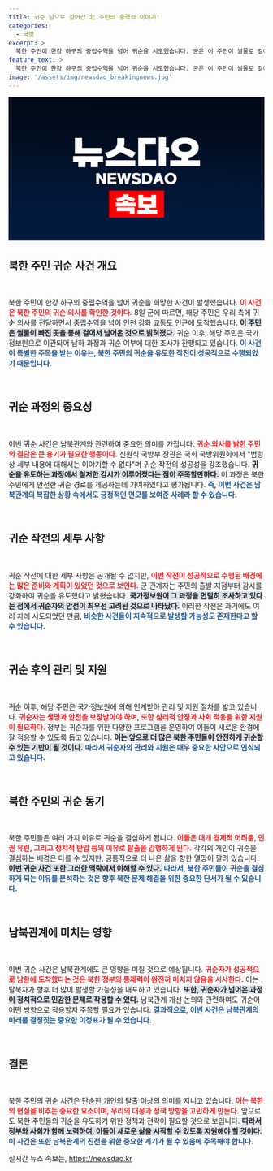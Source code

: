 ```yaml
---
title: 귀순 남으로 걸어간 北 주민의 충격적 이야기!
categories:
  - 국방
excerpt: >
  북한 주민이 한강 하구의 중립수역을 넘어 귀순을 시도했습니다. 군은 이 주민이 썰물로 걸어서 넘어온 사실을 확인하며, 성공적인 작전이라는 평가를 내렸습니다. 귀순의 배경과 과정에 대해 관심이 집중됩니다.
feature_text: >
  북한 주민이 한강 하구의 중립수역을 넘어 귀순을 시도했습니다. 군은 이 주민이 썰물로 걸어서 넘어온 사실을 확인하며, 성공적인 작전이라는 평가를 내렸습니다. 귀순의 배경과 과정에 대해 관심이 집중됩니다.
image: '/assets/img/newsdao_breakingnews.jpg'
---
```


<p><img src="/assets/img/newsdao_breakingnews.jpg" alt="flaretime 속보" /></p>

<h2 data-ke-size="size26">북한 주민 귀순 사건 개요</h2>

<p data-ke-size="size16">&nbsp;</p>

<p>북한 주민이 한강 하구의 중립수역을 넘어 귀순을 희망한 사건이 발생했습니다. <b><span style="color: #ee2323;">이 사건은 북한 주민의 귀순 의사를 확인한 것이다.</span></b> 8일 군에 따르면, 해당 주민은 우리 측에 귀순 의사를 전달하면서 중립수역을 넘어 인천 강화 교동도 인근에 도착했습니다. <b><span style="background-color: #21538527;">이 주민은 썰물이 빠진 곳을 통해 걸어서 넘어온 것으로 밝혀졌다.</span></b> 귀순 이후, 해당 주민은 국가정보원으로 이관되어 남하 과정과 귀순 여부에 대한 조사가 진행되고 있습니다. <b><span style="color: #1a5490;">이 사건이 특별한 주목을 받는 이유는, 북한 주민의 귀순을 유도한 작전이 성공적으로 수행되었기 때문입니다.</span></b></p>

<p data-ke-size="size16">&nbsp;</p>

<h2 data-ke-size="size26">귀순 과정의 중요성</h2>

<p data-ke-size="size16">&nbsp;</p>

<p>이번 귀순 사건은 남북관계와 관련하여 중요한 의미를 가집니다. <b><span style="color: #ee2323;">귀순 의사를 밝힌 주민의 결단은 큰 용기가 필요한 행동이다.</span></b> 신원식 국방부 장관은 국회 국방위원회에서 "법령상 세부 내용에 대해서는 이야기할 수 없다"며 귀순 작전의 성공성을 강조했습니다. <b><span style="background-color: #21538527;">귀순을 유도하는 과정에서 철저한 감시가 이루어졌다는 점이 주목할만하다.</span></b> 이 과정은 북한 주민에게 안전한 귀순 경로를 제공하는데 기여하였다고 평가됩니다. <b><span style="color: #1a5490;">즉, 이번 사건은 남북관계의 복잡한 상황 속에서도 긍정적인 면모를 보여준 사례라 할 수 있습니다.</span></b></p>

<p data-ke-size="size16">&nbsp;</p>

<h2 data-ke-size="size26">귀순 작전의 세부 사항</h2>

<p data-ke-size="size16">&nbsp;</p>

<p>귀순 작전에 대한 세부 사항은 공개될 수 없지만, <b><span style="color: #ee2323;">이번 작전이 성공적으로 수행된 배경에는 많은 준비와 계획이 있었던 것으로 보인다.</span></b> 군 관계자는 주민의 출발 지점부터 감시를 강화하여 귀순을 유도했다고 밝혔습니다. <b><span style="background-color: #21538527;">국가정보원이 그 과정을 면밀히 조사하고 있다는 점에서 귀순자의 안전이 최우선 고려된 것으로 나타났다.</span></b> 이러한 작전은 과거에도 여러 차례 시도되었던 만큼, <b><span style="color: #1a5490;">비슷한 사건들이 지속적으로 발생할 가능성도 존재한다고 할 수 있습니다.</span></b></p>

<p data-ke-size="size16">&nbsp;</p>

<h2 data-ke-size="size26">귀순 후의 관리 및 지원</h2>

<p data-ke-size="size16">&nbsp;</p>

<p>귀순 이후, 해당 주민은 국가정보원에 의해 인계받아 관리 및 지원 절차를 밟고 있습니다. <b><span style="color: #ee2323;">귀순자는 생명과 안전을 보장받아야 하며, 또한 심리적 안정과 사회 적응을 위한 지원이 필요하다.</span></b> 정부는 귀순자를 위한 다양한 프로그램을 운영하여 이들이 새로운 환경에 잘 적응할 수 있도록 돕고 있습니다. <b><span style="background-color: #21538527;">이는 앞으로 더 많은 북한 주민들이 안전하게 귀순할 수 있는 기반이 될 것이다.</span></b> <b><span style="color: #1a5490;">따라서 귀순자의 관리와 지원은 매우 중요한 사안으로 인식되고 있습니다.</span></b></p>

<p data-ke-size="size16">&nbsp;</p>

<h2 data-ke-size="size26">북한 주민의 귀순 동기</h2>

<p data-ke-size="size16">&nbsp;</p>

<p>북한 주민들은 여러 가지 이유로 귀순을 결심하게 됩니다. <b><span style="color: #ee2323;">이들은 대개 경제적 어려움, 인권 유린, 그리고 정치적 탄압 등의 이유로 탈출을 감행하게 된다.</span></b> 각각의 개인이 귀순을 결심하는 배경은 다를 수 있지만, 공통적으로 더 나은 삶을 향한 열망이 깔려 있습니다. <b><span style="background-color: #21538527;">이번 귀순 사건 또한 그러한 맥락에서 이해할 수 있다.</span></b> <b><span style="color: #1a5490;">따라서, 북한 주민들이 귀순을 결심하게 되는 이유를 분석하는 것은 향후 북한 문제 해결을 위한 중요한 단서가 될 수 있습니다.</span></b></p>

<p data-ke-size="size16">&nbsp;</p>

<h2 data-ke-size="size26">남북관계에 미치는 영향</h2>

<p data-ke-size="size16">&nbsp;</p>

<p>이번 귀순 사건은 남북관계에도 큰 영향을 미칠 것으로 예상됩니다. <b><span style="color: #ee2323;">귀순자가 성공적으로 남한에 도착했다는 것은 북한 정부의 통제력이 완전히 미치지 않음을 시사한다.</span></b> 이는 탈북자가 향후 더 많이 발생할 가능성을 내포하고 있습니다. <b><span style="background-color: #21538527;">또한, 귀순자가 넘어온 과정이 정치적으로 민감한 문제로 작용할 수 있다.</span></b> 남북관계 개선 논의와 관련하여도 귀순이 어떤 방향으로 작용할지 주목할 필요가 있습니다. <b><span style="color: #1a5490;">결과적으로, 이번 사건은 남북관계의 미래를 결정짓는 중요한 이정표가 될 수 있습니다.</span></b></p>

<p data-ke-size="size16">&nbsp;</p>

<h2 data-ke-size="size26">결론</h2>

<p data-ke-size="size16">&nbsp;</p>

<p>북한 주민의 귀순 사건은 단순한 개인의 탈출 이상의 의미를 지니고 있습니다. <b><span style="color: #ee2323;">이는 북한의 현실을 비추는 중요한 요소이며, 우리의 대응과 정책 방향을 고민하게 만든다.</span></b> 앞으로도 북한 주민들의 귀순을 유도하기 위한 정책과 전략이 필요할 것으로 보입니다. <b><span style="background-color: #21538527;">따라서 정부와 사회가 함께 노력하여, 이들이 새로운 삶을 시작할 수 있도록 지원해야 할 것이다.</span></b> <b><span style="color: #1a5490;">이 사건은 또한 남북관계의 진전을 위한 중요한 계기가 될 수 있음에 주목해야 합니다.</span></b></p>
실시간 뉴스 속보는, <a href="https://newsdao.kr" rel="dofollow">https://newsdao.kr</a>


